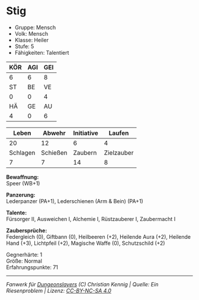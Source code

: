 # Stig  
- Gruppe: Mensch  
- Volk: Mensch  
- Klasse: Heiler  
- Stufe: 5  
- Fähigkeiten: Talentiert  


| KÖR | AGI | GEI |  
| --- | --- | --- |  
| 6   | 6   | 8   |
| ST  | BE  | VE  |  
| 0   | 0   | 4   |
| HÄ  | GE  | AU  |  
| 4   | 0   | 6   |


| Leben    | Abwehr   | Initiative | Laufen     |
| -------- | -------- | ---------- | ---------- |
| 20       | 12       | 6          | 4          |
| Schlagen | Schießen | Zaubern    | Zielzauber |
| 7        | 7        | 14         | 8          |

**Bewaffnung:**  
Speer (WB+1)

**Panzerung:**  
Lederpanzer (PA+1), Lederschienen (Arm & Bein) (PA+1)

**Talente:**  
Fürsorger II, Ausweichen I, Alchemie I, Rüstzauberer I, Zaubermacht I

**Zaubersprüche:**  
Federgleich (0), Giftbann (0), Heilbeeren (+2), Heilende Aura (+2), Heilende Hand (+3), Lichtpfeil (+2), Magische Waffe (0), Schutzschild (+2)

Gegnerhärte: 1  
Größe: Normal  
Erfahrungspunkte: 71  



___
*Fanwerk für [Dungeonslayers](https://www.dungeonslayers.net/) (C) Christian Kennig | Quelle: Ein Riesenproblem | Lizenz: [CC-BY-NC-SA 4.0](https://creativecommons.org/licenses/by-nc-sa/4.0/deed.de)*